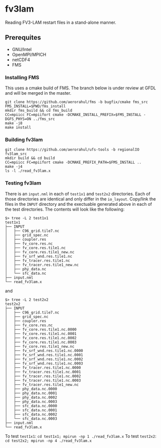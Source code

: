 # fv3lam
Reading FV3-LAM restart files in a stand-alone manner.

## Prerequites
- GNU/Intel
- OpenMPI/MPICH
- netCDF4
- FMS

### Installing FMS
This uses a cmake build of FMS.  The branch below is under review at GFDL and will be merged in the master.
```
git clone https://github.com/aerorahul/fms -b bugfix/cmake fms_src
FMS_INSTALL=$PWD/fms_install
mkdir fms_build && cd fms_build
CC=mpiicc FC=mpiifort cmake -DCMAKE_INSTALL_PREFIX=$FMS_INSTALL -DGFS_PHYS=ON ../fms_src
make -j8
make install
```

### Building fv3lam
```
git clone https://github.com/aerorahul/ufs-tools -b regionalIO fv3lam_src
mkdir build && cd build
CC=mpiicc FC=mpiifort cmake -DCMAKE_PREFIX_PATH=$FMS_INSTALL ..
make -j4
ls -l ./read_fv3lam.x
```

### Testing fv3lam
There is an `input.nml` in each of `test1x1` and `test2x2` directories.
Each of those directories are identical and only differ in the `io_layout`.
Copy/link the files in the `INPUT` directory and the exectuable generated above in each of the test directories.  The contents will look like the following:

```
$> tree -L 2 test1x1
test1x1
├── INPUT
│   ├── C96_grid.tile7.nc
│   ├── grid_spec.nc
│   ├── coupler.res
│   ├── fv_core.res.nc
│   ├── fv_core.res.tile1.nc
│   ├── fv_core.res.tile1_new.nc
│   ├── fv_srf_wnd.res.tile1.nc
│   ├── fv_tracer.res.tile1.nc
│   ├── fv_tracer.res.tile1_new.nc
│   ├── phy_data.nc
│   └── sfc_data.nc
├── input.nml
└── read_fv3lam.x
```
and
```
$> tree -L 2 test2x2
test2x2
├── INPUT
│   ├── C96_grid.tile7.nc
│   ├── grid_spec.nc
│   ├── coupler.res
│   ├── fv_core.res.nc
│   ├── fv_core.res.tile1.nc.0000
│   ├── fv_core.res.tile1.nc.0001
│   ├── fv_core.res.tile1.nc.0002
│   ├── fv_core.res.tile1.nc.0003
│   ├── fv_core.res.tile1_new.nc
│   ├── fv_srf_wnd.res.tile1.nc.0000
│   ├── fv_srf_wnd.res.tile1.nc.0001
│   ├── fv_srf_wnd.res.tile1.nc.0002
│   ├── fv_srf_wnd.res.tile1.nc.0003
│   ├── fv_tracer.res.tile1.nc.0000
│   ├── fv_tracer.res.tile1.nc.0001
│   ├── fv_tracer.res.tile1.nc.0002
│   ├── fv_tracer.res.tile1.nc.0003
│   ├── fv_tracer.res.tile1_new.nc
│   ├── phy_data.nc.0000
│   ├── phy_data.nc.0001
│   ├── phy_data.nc.0002
│   ├── phy_data.nc.0003
│   ├── sfc_data.nc.0000
│   ├── sfc_data.nc.0001
│   ├── sfc_data.nc.0002
│   └── sfc_data.nc.0003
├── input.nml
└── read_fv3lam.x
```

To test `test1x1`: `cd test1x1; mpirun -np 1 ./read_fv3lam.x`
To test `test2x2`: `cd test2x2; mpirun -np 4 ./read_fv3lam.x`
